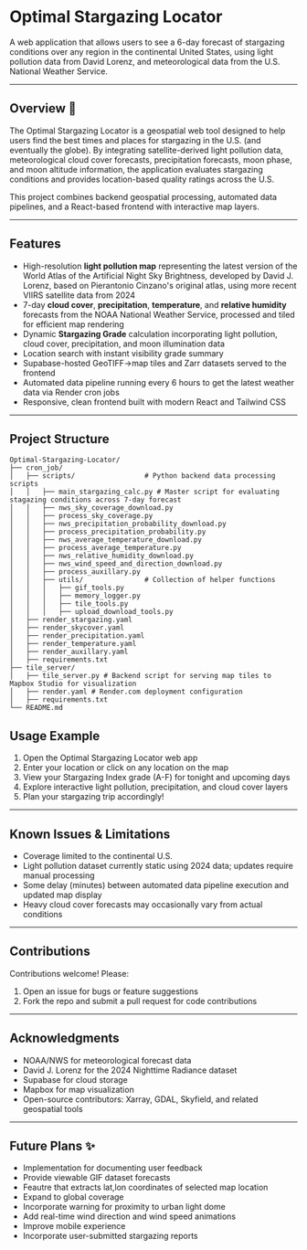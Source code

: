 # Optimal Stargazing Locator

A web application that allows users to see a 6-day forecast of stargazing conditions over any region in the continental United States, using light pollution data from David Lorenz, and meteorological data from the U.S. National Weather Service.

---

## Overview 🌌

The Optimal Stargazing Locator is a geospatial web tool designed to help users find the best times and places for stargazing in the U.S. (and eventually the globe). By integrating satellite-derived light pollution data, meteorological cloud cover forecasts, precipitation forecasts, moon phase, and moon altitude information, the application evaluates stargazing conditions and provides location-based quality ratings across the U.S.

This project combines backend geospatial processing, automated data pipelines, and a React-based frontend with interactive map layers.

---

## Features

* High-resolution **light pollution map** representing the latest version of the World Atlas of the Artificial Night Sky Brightness, developed by David J. Lorenz, based on Pierantonio Cinzano's original atlas, using more recent VIIRS satellite data from 2024
* 7-day **cloud cover**, **precipitation**, **temperature**, and **relative humidity** forecasts from the NOAA National Weather Service, processed and tiled for efficient map rendering
* Dynamic **Stargazing Grade** calculation incorporating light pollution, cloud cover, precipitation, and moon illumination data
* Location search with instant visibility grade summary
* Supabase-hosted GeoTIFF->map tiles and Zarr datasets served to the frontend
* Automated data pipeline running every 6 hours to get the latest weather data via Render cron jobs
* Responsive, clean frontend built with modern React and Tailwind CSS

---

## Project Structure

```
Optimal-Stargazing-Locator/
├── cron_job/
│   ├── scripts/                 # Python backend data processing scripts
│   │   ├── main_stargazing_calc.py # Master script for evaluating stagazing conditions across 7-day forecast
│   │   ├── nws_sky_coverage_download.py
│   │   ├── process_sky_coverage.py
│   │   ├── nws_precipitation_probability_download.py
│   │   ├── process_precipitation_probability.py
│   │   ├── nws_average_temperature_download.py
│   │   ├── process_average_temperature.py
│   │   ├── nws_relative_humidity_download.py
│   │   ├── nws_wind_speed_and_direction_download.py
│   │   ├── process_auxillary.py
│   │   ├── utils/               # Collection of helper functions
│   │   │   ├── gif_tools.py
│   │   │   ├── memory_logger.py
│   │   │   ├── tile_tools.py
│   │   │   ├── upload_download_tools.py
│   ├── render_stargazing.yaml 
│   ├── render_skycover.yaml
│   ├── render_precipitation.yaml 
│   ├── render_temperature.yaml
│   ├── render_auxillary.yaml
│   ├── requirements.txt
├── tile_server/
│   ├── tile_server.py # Backend script for serving map tiles to Mapbox Studio for visualization
│   ├── render.yaml # Render.com deployment configuration
│   ├── requirements.txt
└── README.md
```

## Usage Example

1. Open the Optimal Stargazing Locator web app
2. Enter your location or click on any location on the map
3. View your Stargazing Index grade (A-F) for tonight and upcoming days
4. Explore interactive light pollution, precipitation, and cloud cover layers
5. Plan your stargazing trip accordingly!

---

## Known Issues & Limitations

* Coverage limited to the continental U.S.
* Light pollution dataset currently static using 2024 data; updates require manual processing
* Some delay (minutes) between automated data pipeline execution and updated map display
* Heavy cloud cover forecasts may occasionally vary from actual conditions

---

## Contributions

Contributions welcome! Please:

1. Open an issue for bugs or feature suggestions
2. Fork the repo and submit a pull request for code contributions

---

## Acknowledgments

* NOAA/NWS for meteorological forecast data
* David J. Lorenz for the 2024 Nighttime Radiance dataset
* Supabase for cloud storage
* Mapbox for map visualization
* Open-source contributors: Xarray, GDAL, Skyfield, and related geospatial tools

---

## Future Plans ✨

* Implementation for documenting user feedback
* Provide viewable GIF dataset forecasts
* Feautre that extracts lat,lon coordinates of selected map location
* Expand to global coverage
* Incorporate warning for proximity to urban light dome 
* Add real-time wind direction and wind speed animations
* Improve mobile experience
* Incorporate user-submitted stargazing reports
